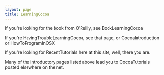 ```yaml
---
layout: page
title: LearningCocoa
---
```


If you're looking for the book from O'Reilly, see BookLearningCocoa

If you're HavingTroubleLearningCocoa, see that page, or CocoaIntroduction or HowToProgramInOSX

If you're looking for RecentTutorials here at this site, well, there you are.

Many of the introductory pages listed above lead you to CocoaTutorials posted elsewhere on the net.

